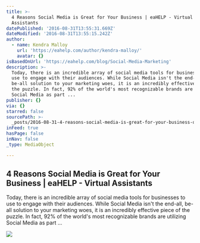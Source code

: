 ```yaml
---
title: >-
  4 Reasons Social Media is Great for Your Business | eaHELP - Virtual
  Assistants
datePublished: '2016-08-31T13:55:31.669Z'
dateModified: '2016-08-31T13:55:15.242Z'
author:
  - name: Kendra Malloy
    url: 'https://eahelp.com/author/kendra-malloy/'
    avatar: {}
isBasedOnUrl: 'https://eahelp.com/blog/Social-Media-Marketing'
description: >-
  Today, there is an incredible array of social media tools for businesses to
  use to engage with their audiences. While Social Media isn't the end-all,
  be-all solution to your marketing woes, it is an incredibly effective piece of
  the puzzle. In fact, 92% of the world's most recognizable brands are utilizing
  Social Media as part ...
publisher: {}
via: {}
starred: false
sourcePath: >-
  _posts/2016-08-31-4-reasons-social-media-is-great-for-your-business-or-eahelp-.md
inFeed: true
hasPage: false
inNav: false
_type: MediaObject

---
```

<article style=""><h1>4 Reasons Social Media is Great for Your Business | eaHELP - Virtual Assistants</h1><p>Today, there is an incredible array of social media tools for businesses to use to engage with their audiences. While Social Media isn't the end-all, be-all solution to your marketing woes, it is an incredibly effective piece of the puzzle. In fact, 92% of the world's most recognizable brands are utilizing Social Media as part ...</p><img src="https://eahelp.com/wp-content/uploads/2016/03/4-reasons-social-media-is-great-for-your-business.jpg" /></article>